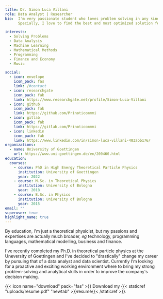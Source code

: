 ```yaml
---
title: Dr. Simon Luca Villani
role: Data Analyst | Researcher 
bio:  I'm very passionate student who loves problem solving in any kind of matter. I'll learn it. 
      Specially, I love to find the best and most optimized solution for such problems. 

interests:
  - Solving Problems
  - Data Analysis
  - Machine Learning
  - Mathematical Methods
  - Programming
  - Finance and Economy
  - Music

social:
  - icon: envelope
    icon_pack: fas
    link: /#contact
  - icon: researchgate
    icon_pack: fab
    link: https://www.researchgate.net/profile/Simon-Luca-Villani
  - icon: github
    icon_pack: fab
    link: https://github.com/Prinoticommmi
  - icon: gitlab
    icon_pack: fab
    link: https://gitlab.com/Prinoticommmi
  - icon: linkedin
    icon_pack: fab
    link: https://www.linkedin.com/in/simon-luca-villani-403abb176/
organizations:
  - name: University of Goettingen
    url: https://www.uni-goettingen.de/en/200460.html
education:
  courses:
    - course: PhD in High Energy Theoretical Particle Physics
      institution: University of Goettingen
      year: 2022
    - course: M.Sc. in Theoretical Physics
      institution: University of Bologna
      year: 2018
    - course: B.Sc. in Physics
      institution: University of Bologna
      year: 2015
email: ""
superuser: true
highlight_name: true
---
```




By education, I'm just a theoretical physicist, but my passions and expertises are actually much broader,
*eg*
technology, programming languages, mathematical modelling, business 
and finance.

I've recently completed my Ph.D. in theoretical particle physics at the Uneversity of Goettingen and I've decided to "drastically" change my career by pursuing that of a data analyst and data scientist. 
Currently I'm looking for a proactive and exciting working environment where to bring my strong problem-solving and analytical skills in order to improve the company's decision making.








{{< icon name="download" pack="fas" >}} Download my {{< staticref "uploads/resume.pdf" "newtab" >}}resumé{{< /staticref >}}.
